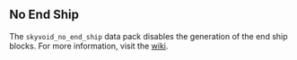 ## No End Ship
The `skyvoid_no_end_ship` data pack disables the generation of the end ship blocks. For more information, visit the [wiki](https://github.com/BPR02/SkyBlock_Collection/wiki).
